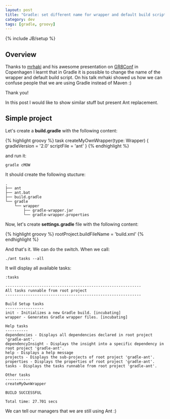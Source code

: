 ```yaml
---
layout: post
title: "Gradle: set different name for wrapper and default build script"
category: dev
tags: [gradle, groovy]
---
```

{% include JB/setup %}

## Overview

Thanks to [mrhaki](http://www.mrhaki.com/) and his awesome presentation on [GR8Conf](http://gr8conf.eu/#/) in Copenhagen I learnt that in Gradle it is possible to change the name of the wrapper and default build script. On his talk mrhaki showed us how we can confuse people that we are using Gradle instead of Maven :)

Thank you!

In this post I would like to show similar stuff but present Ant replacement.

## Simple project

Let's create a **build.gradle** with the following content:

{% highlight groovy %}
task createMyOwnWrapper(type: Wrapper) {
    gradleVersion = '2.0'
    scriptFile = 'ant'
}
{% endhighlight %}

and run it:

    gradle cMOW

It should create the following stucture:

    .
    ├── ant
    ├── ant.bat
    ├── build.gradle
    └── gradle
        └── wrapper
            ├── gradle-wrapper.jar
            └── gradle-wrapper.properties


Now, let's create **settings.gradle** file with the following content:

{% highlight groovy %}
rootProject.buildFileName = 'build.xml'
{% endhighlight %}

And that's it. We can do the switch. When we call:

    ./ant tasks --all

It will display all available tasks:

    :tasks

    ------------------------------------------------------------
    All tasks runnable from root project
    ------------------------------------------------------------

    Build Setup tasks
    -----------------
    init - Initializes a new Gradle build. [incubating]
    wrapper - Generates Gradle wrapper files. [incubating]

    Help tasks
    ----------
    dependencies - Displays all dependencies declared in root project 'gradle-ant'.
    dependencyInsight - Displays the insight into a specific dependency in root project 'gradle-ant'.
    help - Displays a help message
    projects - Displays the sub-projects of root project 'gradle-ant'.
    properties - Displays the properties of root project 'gradle-ant'.
    tasks - Displays the tasks runnable from root project 'gradle-ant'.

    Other tasks
    -----------
    createMyOwnWrapper

    BUILD SUCCESSFUL

    Total time: 27.701 secs


We can tell our managers that we are still using Ant :)
